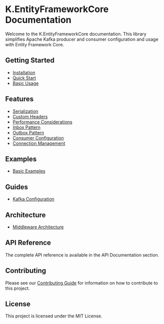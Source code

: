 # K.EntityFrameworkCore Documentation

Welcome to the K.EntityFrameworkCore documentation. This library simplifies Apache Kafka producer and consumer configuration and usage with Entity Framework Core.

## Getting Started

- [Installation](getting-started/installation.md)
- [Quick Start](getting-started/quick-start.md)
- [Basic Usage](getting-started/basic-usage.md)

## Features

- [Serialization](features/serialization.md)
- [Custom Headers](features/custom-headers.md)
- [Performance Considerations](features/performance-considerations.md)
- [Inbox Pattern](features/inbox.md)
- [Outbox Pattern](features/outbox.md)
- [Consumer Configuration](features/consumer-configuration.md)
- [Connection Management](features/connection-management.md)

## Examples

- [Basic Examples](getting-started/basic-usage.md)

## Guides

- [Kafka Configuration](guides/kafka-configuration.md)

## Architecture

- [Middleware Architecture](architecture/middleware-architecture.md)
 

## API Reference

The complete API reference is available in the API Documentation section.

## Contributing

Please see our [Contributing Guide](../CONTRIBUTING.md) for information on how to contribute to this project.

## License

This project is licensed under the MIT License.